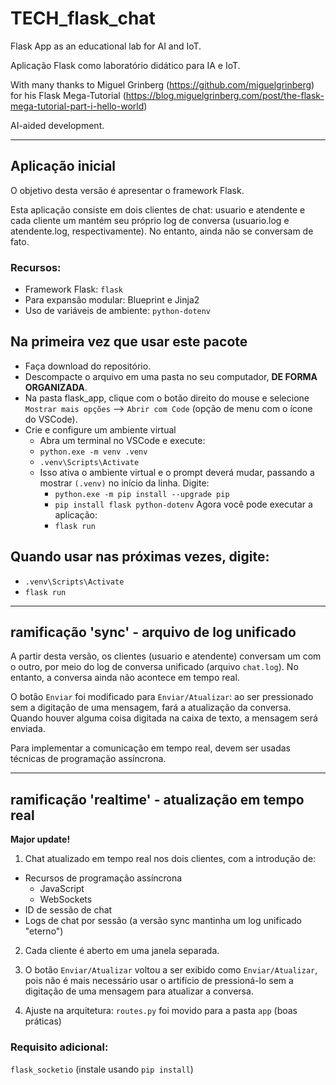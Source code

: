 # TECH_flask_chat
Flask App as an educational lab for AI and IoT.

Aplicação Flask como laboratório didático para IA e IoT.

With many thanks to Miguel Grinberg (https://github.com/miguelgrinberg) for his Flask Mega-Tutorial (https://blog.miguelgrinberg.com/post/the-flask-mega-tutorial-part-i-hello-world)

AI-aided development.

___

## Aplicação inicial
O objetivo desta versão é apresentar o framework Flask.

Esta aplicação consiste em dois clientes de chat: usuario e atendente e cada cliente um mantém seu próprio log de conversa (usuario.log e atendente.log, respectivamente). No entanto, ainda não se conversam de fato.

### Recursos:
* Framework Flask: `flask`
* Para expansão modular: Blueprint e Jinja2
* Uso de variáveis de ambiente: `python-dotenv`

## Na primeira vez que usar este pacote
* Faça download do repositório.
* Descompacte o arquivo em uma pasta no seu computador, **DE FORMA ORGANIZADA**.
* Na pasta flask_app, clique com o botão direito do mouse e selecione `Mostrar mais opções` --> `Abrir com Code` (opção de menu com o ícone do VSCode).
* Crie e configure um ambiente virtual
    * Abra um terminal no VSCode e execute:
    * `python.exe -m venv .venv`
    * `.venv\Scripts\Activate`
    * Isso ativa o ambiente virtual e o prompt deverá mudar, passando a mostrar `(.venv)` no início da linha. Digite:
        * `python.exe -m pip install --upgrade pip`
        * `pip install flask python-dotenv`
        Agora você pode executar a aplicação:
        * `flask run`

## Quando usar nas próximas vezes, digite:
* `.venv\Scripts\Activate`
* `flask run`

___

## ramificação 'sync' - arquivo de log unificado
A partir desta versão, os clientes (usuario e atendente) conversam um com o outro, por meio do log de conversa unificado (arquivo `chat.log`). No entanto, a conversa ainda não acontece em tempo real.

O botão `Enviar` foi modificado para `Enviar/Atualizar`: ao ser pressionado sem a digitação de uma mensagem, fará a atualização da conversa. Quando houver alguma coisa digitada na caixa de texto, a mensagem será enviada.

Para implementar a comunicação em tempo real, devem ser usadas técnicas de programação assíncrona.

___

## ramificação 'realtime' - atualização em tempo real
**Major update!**
1. Chat atualizado em tempo real nos dois clientes, com a introdução de:
- Recursos de programação assíncrona
    * JavaScript
    * WebSockets
- ID de sessão de chat
- Logs de chat por sessão (a versão sync mantinha um log unificado "eterno")

2. Cada cliente é aberto em uma janela separada.

3. O botão `Enviar/Atualizar` voltou a ser exibido como `Enviar/Atualizar`, pois não é mais necessário usar o artifício de pressioná-lo sem a digitação de uma mensagem para atualizar a conversa.

4. Ajuste na arquitetura: `routes.py` foi movido para a pasta `app` (boas práticas)

### Requisito adicional: 
`flask_socketio` (instale usando `pip install`)
